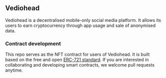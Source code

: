 ## Vediohead
Vediohead is a decentralised mobile-only social media platform.  It allows its users to earn cryptocurrency through app usage and sale of anonymised data.

### Contract development
This repo serves as the NFT contract for users of Vediohead.  It is built based on the free and open [ERC-721 standard](http://erc721.org).  If you are interested in collaborating and developing smart contracts, we welcome pull requests anytime.
